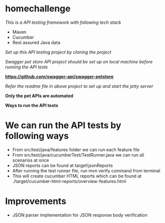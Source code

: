 # homechallenge

*This is a API testing framework with following tech stack*

* Maven
* Cucumber
* Rest assured Java data

*Set up this API testing project by cloning the project*

*Swagger pet store API project should be set up on local machine before running the API tests*

**https://github.com/swagger-api/swagger-petstore**

*Refer the readme file in above project to set up and start the jetty server*

**Only the pet APIs are automated**

**Ways to run the API tests**
# We can run the API tests by following ways 
* From src/test/java/features folder we can run each feature file
* From src/test/java/cucumberTest/TestRunner.java we can run all scenarios at once
* JSON reports can be found at target\jsonReports
* After running the test runner file, run mvn verify command from terminal
* This will create cucumber HTML reports which can be found at ./target/cucumber-html-reports/overview-features.html

# Improvements
* JSON parser implementation for JSON response body verification



